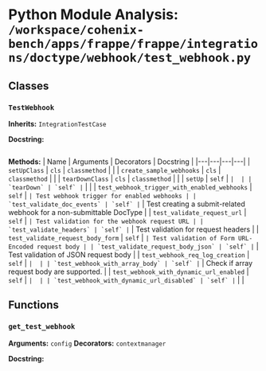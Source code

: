 # Python Module Analysis: `/workspace/cohenix-bench/apps/frappe/frappe/integrations/doctype/webhook/test_webhook.py`

## Classes

### `TestWebhook`
**Inherits:** `IntegrationTestCase`


**Docstring:**
```

```

**Methods:**
| Name | Arguments | Decorators | Docstring |
|---|---|---|---|
| `setUpClass` | `cls` | `classmethod` |  |
| `create_sample_webhooks` | `cls` | `classmethod` |  |
| `tearDownClass` | `cls` | `classmethod` |  |
| `setUp` | `self` | `` |  |
| `tearDown` | `self` | `` |  |
| `test_webhook_trigger_with_enabled_webhooks` | `self` | `` | Test webhook trigger for enabled webhooks |
| `test_validate_doc_events` | `self` | `` | Test creating a submit-related webhook for a non-submittable DocType |
| `test_validate_request_url` | `self` | `` | Test validation for the webhook request URL |
| `test_validate_headers` | `self` | `` | Test validation for request headers |
| `test_validate_request_body_form` | `self` | `` | Test validation of Form URL-Encoded request body |
| `test_validate_request_body_json` | `self` | `` | Test validation of JSON request body |
| `test_webhook_req_log_creation` | `self` | `` |  |
| `test_webhook_with_array_body` | `self` | `` | Check if array request body are supported. |
| `test_webhook_with_dynamic_url_enabled` | `self` | `` |  |
| `test_webhook_with_dynamic_url_disabled` | `self` | `` |  |





## Functions

### `get_test_webhook`
**Arguments:** `config`
**Decorators:** `contextmanager`

**Docstring:**
```

```

